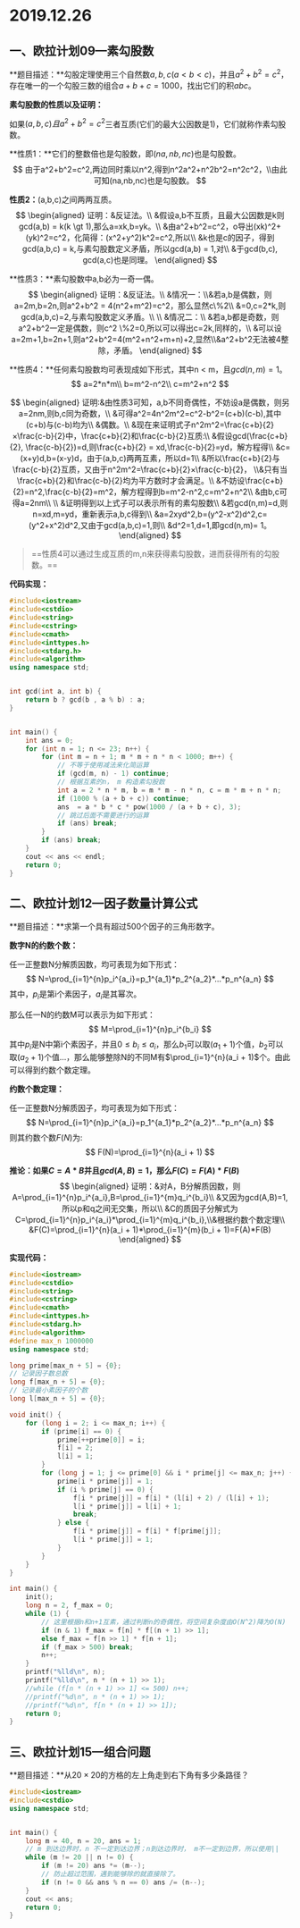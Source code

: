 # 2019.12.26

## 一、欧拉计划09—素勾股数

**题目描述：**勾股定理使用三个自然数$a, b, c(a \lt b \lt c)$，并且$a^2 + b^2 = c^2$，存在唯一的一个勾股三数的组合$a + b + c = 1000$，找出它们的积$abc$。



**素勾股数的性质以及证明：**

如果$(a,b,c)且a^2 + b^2 = c^2$三者互质(它们的最大公因数是1)，它们就称作素勾股数。

**性质1：**它们的整数倍也是勾股数，即$(na, nb, nc)$也是勾股数。
$$
由于a^2+b^2=c^2,两边同时乘以n^2,得到n^2a^2+n^2b^2=n^2c^2，\\由此可知(na,nb,nc)也是勾股数。
$$



**性质2：**(a,b,c)之间两两互质。
$$
\begin{aligned}
证明：&反证法。\\
&假设a,b不互质，且最大公因数是k则gcd(a,b) = k(k \gt 1),那么a=xk,b=yk。\\
&由a^2+b^2=c^2，o导出(xk)^2+(yk)^2=c^2，化简得：(x^2+y^2)k^2=c^2,所以\\
&k也是c的因子，得到gcd(a,b,c) = k,与素勾股数定义矛盾，所以gcd(a,b) = 1,对\\
&于gcd(b,c), gcd(a,c)也是同理。
\end{aligned}
$$



**性质3：**素勾股数中a,b必为一奇一偶。
$$
\begin{aligned}
证明：&反证法。\\
&情况一：\\&若a,b是偶数，则a=2m,b=2n,则a^2+b^2 = 4(n^2+m^2)=c^2，那么显然c\%2\\
&=0,c=2*k,则gcd(a,b,c)=2,与素勾股数定义矛盾。\\
\\
&情况二：\\
&若a,b都是奇数，则a^2+b^2一定是偶数，则c^2 \%2=0,所以可以得出c=2k,同样的，\\
&可以设a=2m+1,b=2n+1,则a^2+b^2=4(m^2+n^2+m+n)+2,显然\\&a^2+b^2无法被4整除，矛盾。
\end{aligned}
$$



**性质4：**任何素勾股数均可表现成如下形式，其中n < m，且$gcd(n,m)=1$。
$$
a=2*n*m\\
b=m^2-n^2\\
c=m^2+n^2
$$

$$
\begin{aligned}
证明:&由性质3可知，a,b不同奇偶性，不妨设a是偶数，则另a=2nm,则b,c同为奇数，\\
&可得a^2=4n^2m^2=c^2-b^2=(c+b)(c-b),其中(c+b)与(c-b)均为\\
&偶数。\\
&现在来证明式子n^2m^2=\frac{c+b}{2}×\frac{c-b}{2}中，\frac{c+b}{2}和\frac{c-b}{2}互质:\\
&假设gcd(\frac{c+b}{2}, \frac{c-b}{2})=d,则\frac{c+b}{2} = xd,\frac{c-b}{2}=yd，解方程得\\
&c=(x+y)d,b=(x-y)d，由于(a,b,c)两两互素，所以d=1\\
&所以\frac{c+b}{2}与\frac{c-b}{2}互质，又由于n^2m^2=\frac{c+b}{2}×\frac{c-b}{2}，
\\&只有当\frac{c+b}{2}和\frac{c-b}{2}均为平方数时才会满足。\\
&不妨设\frac{c+b}{2}=n^2,\frac{c-b}{2}=m^2，解方程得到b=m^2-n^2,c=m^2+n^2\\
&由b,c可得a=2nm\\
\\
&证明得到以上式子可以表示所有的素勾股数\\
&若gcd(n,m)=d,则n=xd,m=yd，重新表示a,b,c得到\\
&a=2xyd^2,b=(y^2-x^2)d^2,c=(y^2+x^2)d^2,又由于gcd(a,b,c)=1,则\\
&d^2=1,d=1,即gcd(n,m)= 1。
\end{aligned}
$$

>==性质4可以通过生成互质的m,n来获得素勾股数，进而获得所有的勾股数。==

**代码实现：**

```c++
#include<iostream>
#include<cstdio>
#include<string>
#include<cstring>
#include<cmath>
#include<inttypes.h>
#include<stdarg.h>
#include<algorithm>
using namespace std;


int gcd(int a, int b) {
    return b ? gcd(b , a % b) : a;
}


int main() {
    int ans = 0;
    for (int n = 1; n <= 23; n++) {
        for (int m = n + 1; m * m + n * n < 1000; m++) {
            // 不等于使用减法来化简运算
            if (gcd(m, n) - 1) continue;
            // 根据互素的n， m 构造素勾股数
            int a = 2 * n * m, b = m * m - n * n, c = m * m + n * n;
            if (1000 % (a + b + c)) continue;
            ans  = a * b * c * pow(1000 / (a + b + c), 3);
            // 跳过后面不需要进行的运算
            if (ans) break;
        }
        if (ans) break;
    }
    cout << ans << endl;
    return 0;
}

```



## 二、欧拉计划12—因子数量计算公式

**题目描述：**求第一个具有超过500个因子的三角形数字。

**数字N的约数个数：**

任一正整数N分解质因数，均可表现为如下形式：
$$
N=\prod_{i=1}^{n}p_i^{a_i}=p_1^{a_1}*p_2^{a_2}*...*p_n^{a_n}
$$
其中，$p_i$是第i个素因子，$a_i$是其幂次。

那么任一N的约数M可以表示为如下形式：
$$
M=\prod_{i=1}^{n}p_i^{b_i}
$$
其中$p_i$是N中第i个素因子，并且$0 \le b_i  \le a_i$，那么$b_1$可以取$(a_1 + 1)$个值，$b_2$可以取$(a_2 + 1)$个值...，那么能够整除N的不同M有$\prod_{i=1}^{n}(a_i + 1)$个。由此可以得到约数个数定理。

**约数个数定理：**

任一正整数N分解质因子，均可表现为如下形式：
$$
N=\prod_{i=1}^{n}p_i^{a_i}=p_1^{a_1}*p_2^{a_2}*...*p_n^{a_n}
$$
则其约数个数$F(N)$为:
$$
F(N)=\prod_{i=1}^{n}(a_i + 1)
$$


**推论：如果$C=A*B$并且$gcd(A, B)=1$，那么$F(C)=F(A)*F(B)$**
$$
\begin{aligned}
证明：&对A，B分解质因数，则A=\prod_{i=1}^{n}p_i^{a_i},B=\prod_{i=1}^{m}q_i^{b_i}\\
&又因为gcd(A,B)=1,所以p和q之间无交集，所以\\
&C的质因子分解式为C=\prod_{i=1}^{n}p_i^{a_i}*\prod_{i=1}^{m}q_i^{b_i},\\&根据约数个数定理\\
&F(C)=\prod_{i=1}^{n}(a_i + 1)*\prod_{i=1}^{m}(b_i + 1)=F(A)*F(B) 
\end{aligned}
$$


**实现代码：**

```c++
#include<iostream>
#include<cstdio>
#include<string>
#include<cstring>
#include<cmath>
#include<inttypes.h>
#include<stdarg.h>
#include<algorithm>
#define max_n 1000000
using namespace std;

long prime[max_n + 5] = {0};
// 记录因子数总数
long f[max_n + 5] = {0};
// 记录最小素因子的个数
long l[max_n + 5] = {0};

void init() {
    for (long i = 2; i <= max_n; i++) {
        if (prime[i] == 0) {
            prime[++prime[0]] = i;
            f[i] = 2;
            l[i] = 1;
        }
        for (long j = 1; j <= prime[0] && i * prime[j] <= max_n; j++) {
            prime[i * prime[j]] = 1;
            if (i % prime[j] == 0) {
                f[i * prime[j]] = f[i] * (l[i] + 2) / (l[i] + 1);
                l[i * prime[j]] = l[i] + 1;
                break;
            } else {
                f[i * prime[j]] = f[i] * f[prime[j]];
                l[i * prime[j]] = 1;
            }
        }
    }
}

int main() {
    init();
    long n = 2, f_max = 0;
    while (1) {
        // 这里根据n和n+1互素，通过判断n的奇偶性，将空间复杂度由O(N^2)降为O(N)
        if (n & 1) f_max = f[n] * f[(n + 1) >> 1];
        else f_max = f[n >> 1] * f[n + 1];
        if (f_max > 500) break;
        n++;
    }
    printf("%lld\n", n);
    printf("%lld\n", n * (n + 1) >> 1);
    //while (f[n * (n + 1) >> 1] <= 500) n++;
    //printf("%d\n", n * (n + 1) >> 1);
    //printf("%d\n", f[n * (n + 1) >> 1]);
    return 0;
}
```



## 三、欧拉计划15—组合问题

**题目描述：**从$20×20$的方格的左上角走到右下角有多少条路径？

```c++
#include<iostream>
#include<cstdio>
using namespace std;


int main() {
    long m = 40, n = 20, ans = 1;
    // m 到达边界时，n 不一定到达边界；n到达边界时， m不一定到边界，所以使用||
    while (m != 20 || n != 0) {
        if (m != 20) ans *= (m--);
        // 防止超过范围，遇到能够除的就直接除了。
        if (n != 0 && ans % n == 0) ans /= (n--);
    }
    cout << ans;
    return 0;
}
```

